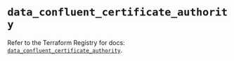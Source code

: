 # `data_confluent_certificate_authority`

Refer to the Terraform Registry for docs: [`data_confluent_certificate_authority`](https://registry.terraform.io/providers/confluentinc/confluent/2.10.0/docs/data-sources/certificate_authority).
